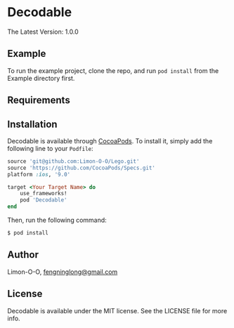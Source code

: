 # Decodable

The Latest Version: 1.0.0

## Example

To run the example project, clone the repo, and run `pod install` from the Example directory first.

## Requirements

## Installation

Decodable is available through [CocoaPods](http://cocoapods.org). To install
it, simply add the following line to your `Podfile`:

```ruby
source 'git@github.com:Limon-O-O/Lego.git'
source 'https://github.com/CocoaPods/Specs.git'
platform :ios, '9.0'

target <Your Target Name> do
	use_frameworks!
    pod 'Decodable'
end
```

Then, run the following command:

```bash
$ pod install
```

## Author

Limon-O-O, fengninglong@gmail.com

## License

Decodable is available under the MIT license. See the LICENSE file for more info.



